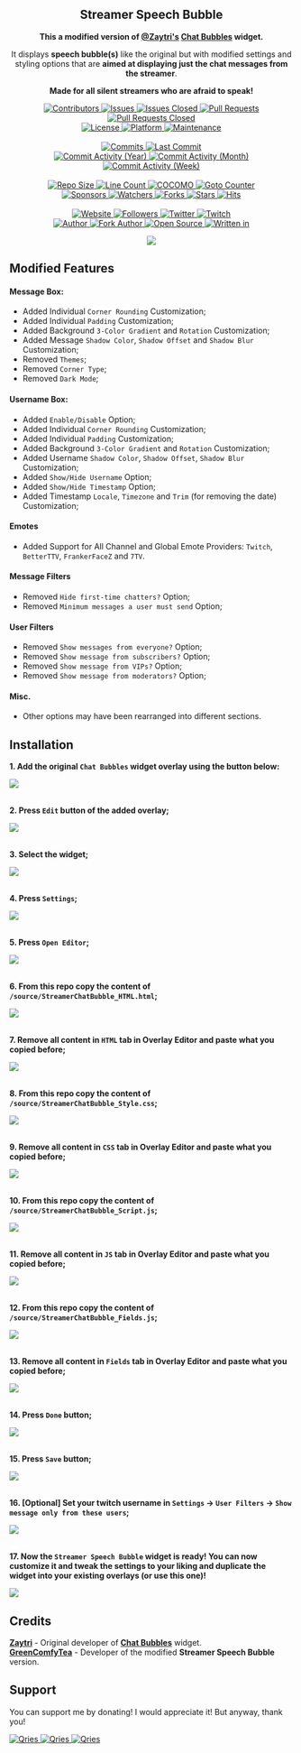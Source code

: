

<p align="center">
	<h2 align="center">
		<b>Streamer Speech Bubble</b>
	</h2>
	<p align="center">
		<b>This a modified version of <a href="https://zaytri.com/">@Zaytri's</a> <a href="https://github.com/Zaytri/stream-elements-widgets">Chat Bubbles</a> widget.</b>
	</p>
	<p align="center">
		It displays <b>speech bubble(s)</b> like the original but with modified settings and styling options that are <b>aimed at displaying just the chat messages from the streamer</b>.
	</p>
	<p align="center">
		<b>Made for all silent streamers who are afraid to speak!</b>
	</p>
</p>

<p align="center">
	<a href="https://github.com/GreenComfyTea/Streamer-Speech-Bubble/graphs/contributors">
		<img alt="Contributors" src="https://custom-icon-badges.demolab.com/github/contributors/greencomfytea/Streamer-Speech-Bubble?logo=person-add" />
	</a>
	<a href="https://github.com/GreenComfyTea/Streamer-Speech-Bubble/issues">
		<img alt="Issues" src="https://custom-icon-badges.demolab.com/github/issues/greencomfytea/Streamer-Speech-Bubble?logo=issue-opened" />
	</a>
	<a href="https://github.com/GreenComfyTea/Streamer-Speech-Bubble/issues">
		<img alt="Issues Closed" src="https://custom-icon-badges.demolab.com/github/issues-closed/greencomfytea/Streamer-Speech-Bubble?logo=issue-closed" />
	</a>
	<a href="https://github.com/GreenComfyTea/Streamer-Speech-Bubble/pulls">
		<img alt="Pull Requests" src="https://custom-icon-badges.demolab.com/github/issues-pr/greencomfytea/Streamer-Speech-Bubble?logo=git-pull-request" />
	</a>
	<a href="https://github.com/GreenComfyTea/Streamer-Speech-Bubble/pulls">
		<img alt="Pull Requests Closed" src="https://custom-icon-badges.demolab.com/github/issues-pr-closed/greencomfytea/Streamer-Speech-Bubble?logo=git-pull-request-closed" />
	</a>
	<br>
	<a href="">
		<img alt="License" src="https://custom-icon-badges.demolab.com/github/license/greencomfytea/Streamer-Speech-Bubble?logo=law" />
	</a>
	<a href="https://streamelements.com">
		<img alt="Platform" src="https://custom-icon-badges.demolab.com/badge/platform-StreamElements-blue?logo=device-desktop" />
	</a>
	<a href="">
		<img alt="Maintenance" src="https://custom-icon-badges.demolab.com/maintenance/yes/2023?logo=tools" />
	</a>
	<br>
	<br>
	<a href="https://github.com/GreenComfyTea/Streamer-Speech-Bubble/commits/main">
		<img alt="Commits" src="https://custom-icon-badges.demolab.com/github/commit-activity/t/greencomfytea/Streamer-Speech-Bubble?logo=git-commit" />
	</a>
	<a href="https://github.com/GreenComfyTea/Streamer-Speech-Bubble/commits/main">
		<img alt="Last Commit" src="https://custom-icon-badges.demolab.com/github/last-commit/greencomfytea/Streamer-Speech-Bubble?logo=git-commit" />
	</a>
	<br>
	<a href="https://github.com/GreenComfyTea/Streamer-Speech-Bubble/graphs/commit-activity">
		<img alt="Commit Activity (Year)" src="https://custom-icon-badges.demolab.com/github/commit-activity/y/greencomfytea/Streamer-Speech-Bubble?logo=pulse" />
	</a>
	<a href="https://github.com/GreenComfyTea/Streamer-Speech-Bubble/graphs/commit-activity">
		<img alt="Commit Activity (Month)" src="https://custom-icon-badges.demolab.com/github/commit-activity/m/greencomfytea/Streamer-Speech-Bubble?logo=pulse" />
	</a>
	<a href="https://github.com/GreenComfyTea/Streamer-Speech-Bubble/graphs/commit-activity">
		<img alt="Commit Activity (Week)" src="https://custom-icon-badges.demolab.com/github/commit-activity/w/greencomfytea/Streamer-Speech-Bubble?logo=pulse" />
	</a>
	<br>
	<br>
	<a href="">
		<img alt="Repo Size" src="https://custom-icon-badges.demolab.com/github/repo-size/greencomfytea/Streamer-Speech-Bubble?logo=database" />
	</a>
	<a href="">
		<img alt="Line Count" src="https://sloc.xyz/github/greencomfytea/Streamer-Speech-Bubble" />
	</a>
	<a href="">
		<img alt="COCOMO" src="https://sloc.xyz/github/greencomfytea/Streamer-Speech-Bubble/?category=cocomo" />
	</a>
	<a href="">
		<img alt="Goto Counter" src="https://custom-icon-badges.demolab.com/github/search/greencomfytea/Streamer-Speech-Bubble/goto?logo=git-compare" />
	</a>
	<br>
	<a href="https://github.com/sponsors/greencomfytea">
		<img alt="Sponsors" src="https://custom-icon-badges.demolab.com/github/sponsors/greencomfytea?logo=heart" />
	</a>
	<a href="https://github.com/GreenComfyTea/Streamer-Speech-Bubble/watchers">
		<img alt="Watchers" src="https://custom-icon-badges.demolab.com/github/watchers/greencomfytea/Streamer-Speech-Bubble?logo=eye" />
	</a>
	<a href="https://github.com/GreenComfyTea/Streamer-Speech-Bubble/forks">
		<img alt="Forks" src="https://custom-icon-badges.demolab.com/github/forks/greencomfytea/Streamer-Speech-Bubble?logo=repo-forked" />
	</a>
	<a href="https://github.com/GreenComfyTea/Streamer-Speech-Bubble/stargazers">
		<img alt="Stars" src="https://custom-icon-badges.demolab.com/github/stars/greencomfytea/Streamer-Speech-Bubble?logo=star" />
	</a>
	<a href="https://github.com/GreenComfyTea/Streamer-Speech-Bubble/graphs/traffic">
		<img alt="Hits" src="https://custom-icon-badges.demolab.com/endpoint?url=https://hits.dwyl.com/greencomfytea/Streamer-Speech-Bubble.json?color=blue&logo=eye" />
	</a>
	<br>
	<br>
	<a href="https://streamelements.com">
		<img alt="Website" src="https://custom-icon-badges.demolab.com/website?down_color=red&down_message=down&up_color=brightgreen&up_message=up&logo=link&url=https://www.nexusmods.com/monsterhunterrise/mods/50" />
	</a>
	<a href="https://github.com/greencomfytea?tab=followers">
		<img alt="Followers" src="https://custom-icon-badges.demolab.com/github/followers/greencomfytea?logo=people" />
	</a>
	<a href="https://twitter.com/greencomfytea">
		<img alt="Twitter" src="https://img.shields.io/twitter/follow/greencomfytea?logo=twitter" />
	</a>
	<a href="https://www.twitch.tv/greencomfytea">
		<img alt="Twitch" src="https://img.shields.io/twitch/status/greencomfytea?logo=twitch" />
	</a>
	<br>
	<a href="https://github.com/Zaytri">
		<img alt="Author" src="https://custom-icon-badges.demolab.com/badge/author-Zaytri-047857?logo=person" />
	</a>
	<a href="https://github.com/GreenComfyTea">
		<img alt="Fork Author" src="https://custom-icon-badges.demolab.com/badge/fork%20author-GreenComfyTea-green?logo=person" />
	</a>
	<a href="https://github.com/topics/open-source">
		<img alt="Open Source" src="https://img.shields.io/badge/open%20source-%3F-yellow?logo=openvpn" />
	</a>
	<a href="https://www.javascript.com">
		<img alt="Written in" src="https://custom-icon-badges.demolab.com/badge/written in-html | css | js-f1e05a?logo=terminal" />
	</a>
</p>

<p align="center">
    <img src="/assets/preview.png" />
</p>

## Modified Features

#### Message Box:
 - Added Individual `Corner Rounding` Customization;
 - Added Individual `Padding` Customization;
 - Added Background `3-Color Gradient` and `Rotation` Customization;
 - Added Message `Shadow Color`, `Shadow Offset` and `Shadow Blur` Customization;
 - Removed `Themes`;
 - Removed `Corner Type`;
 - Removed `Dark Mode`;

#### Username Box:
 - Added `Enable/Disable` Option;
 - Added Individual `Corner Rounding` Customization;
 - Added Individual `Padding` Customization;
 - Added Background `3-Color Gradient` and `Rotation` Customization;
 - Added Username `Shadow Color`, `Shadow Offset`,  `Shadow Blur` Customization;
 - Added `Show/Hide Username` Option;
 - Added `Show/Hide Timestamp` Option;
 - Added Timestamp `Locale`, `Timezone` and `Trim` (for removing the date) Customization;
 
#### Emotes
 - Added Support for All Channel and Global Emote Providers: `Twitch`, `BetterTTV`, `FrankerFaceZ` and `7TV`.

#### Message Filters
 - Removed `Hide first-time chatters?` Option;
 - Removed `Minimum messages a user must send` Option;

#### User Filters
 - Removed `Show messages from everyone?` Option;
 - Removed `Show message from subscribers?` Option;
 - Removed `Show message from VIPs?` Option;
 - Removed `Show message from moderators?` Option;

#### Misc.
 - Other options may have been rearranged into different sections.

## Installation

**1. Add the original `Chat Bubbles` widget overlay using the button below:**

<a href="https://streamelements.com/dashboard/overlays/share/60d90ef30fcb3e75ea529f37">
  <img src="/assets/installation-01.png" />
</a>
<br>
<br>

**2. Press `Edit` button of the added overlay;**

<a href="https://streamelements.com/dashboard/overlays/share/60d90ef30fcb3e75ea529f37">
  <img src="/assets/installation-02.png" />
</a>
<br>
<br>

**3. Select the widget;**

<a href="https://streamelements.com/dashboard/overlays/share/60d90ef30fcb3e75ea529f37">
  <img src="/assets/installation-03.png" />
</a>
<br>
<br>

**4. Press `Settings`;**

<a href="https://streamelements.com/dashboard/overlays/share/60d90ef30fcb3e75ea529f37">
  <img src="/assets/installation-04.png" />
</a>
<br>
<br>

**5. Press `Open Editor`;**

<a href="https://streamelements.com/dashboard/overlays/share/60d90ef30fcb3e75ea529f37">
  <img src="/assets/installation-05.png" />
</a>
<br>
<br>

**6. From this repo copy the content of `/source/StreamerChatBubble_HTML.html`;**

<a href="https://streamelements.com/dashboard/overlays/share/60d90ef30fcb3e75ea529f37">
  <img src="/assets/installation-06.png" />
</a>
<br>
<br>

**7. Remove all content in `HTML` tab in Overlay Editor and paste what you copied before;**

<a href="https://streamelements.com/dashboard/overlays/share/60d90ef30fcb3e75ea529f37">
  <img src="/assets/installation-07.png" />
</a>
<br>
<br>

**8. From this repo copy the content of `/source/StreamerChatBubble_Style.css`;**

<a href="https://streamelements.com/dashboard/overlays/share/60d90ef30fcb3e75ea529f37">
  <img src="/assets/installation-08.png" />
</a>
<br>
<br>

**9. Remove all content in `CSS` tab in Overlay Editor and paste what you copied before;**

<a href="https://streamelements.com/dashboard/overlays/share/60d90ef30fcb3e75ea529f37">
  <img src="/assets/installation-09.png" />
</a>
<br>
<br>

**10. From this repo copy the content of `/source/StreamerChatBubble_Script.js`;**

<a href="https://streamelements.com/dashboard/overlays/share/60d90ef30fcb3e75ea529f37">
  <img src="/assets/installation-10.png" />
</a>
<br>
<br>

**11. Remove all content in `JS` tab in Overlay Editor and paste what you copied before;**

<a href="https://streamelements.com/dashboard/overlays/share/60d90ef30fcb3e75ea529f37">
  <img src="/assets/installation-11.png" />
</a>
<br>
<br>

**12. From this repo copy the content of `/source/StreamerChatBubble_Fields.js`;**

<a href="https://streamelements.com/dashboard/overlays/share/60d90ef30fcb3e75ea529f37">
  <img src="/assets/installation-12.png" />
</a>
<br>
<br>

**13. Remove all content in `Fields` tab in Overlay Editor and paste what you copied before;**

<a href="https://streamelements.com/dashboard/overlays/share/60d90ef30fcb3e75ea529f37">
  <img src="/assets/installation-13.png" />
</a>
<br>
<br>

**14. Press `Done` button;**

<a href="https://streamelements.com/dashboard/overlays/share/60d90ef30fcb3e75ea529f37">
  <img src="/assets/installation-14.png" />
</a>
<br>
<br>

**15. Press `Save` button;**

<a href="https://streamelements.com/dashboard/overlays/share/60d90ef30fcb3e75ea529f37">
  <img src="/assets/installation-15.png" />
</a>
<br>
<br>

**16. [Optional] Set your twitch username in `Settings` -> `User Filters` -> `Show message only from these users`;**

<a href="https://streamelements.com/dashboard/overlays/share/60d90ef30fcb3e75ea529f37">
  <img src="/assets/installation-16.png" />
</a>
<br>
<br>

**17. Now the `Streamer Speech Bubble` widget is ready! You can now customize it and tweak the settings to your liking and duplicate the widget into your existing overlays (or use this one)!**

<a href="https://streamelements.com/dashboard/overlays/share/60d90ef30fcb3e75ea529f37">
  <img src="/assets/installation-17.png" />
</a>

## Credits
**[Zaytri](https://github.com/Zaytri)** - Original developer of  **[Chat Bubbles](https://github.com/Zaytri/stream-elements-widgets)** widget.  
**[GreenComfyTea](https://github.com/GreenComfyTea)** - Developer of the modified **Streamer Speech Bubble** version.

## Support

You can support me by donating! I would appreciate it! But anyway, thank you!

<a href="https://streamelements.com/greencomfytea/tip">
  <img alt="Qries" src="https://panels.twitch.tv/panel-48897356-image-c6155d48-b689-4240-875c-f3141355cb56">
</a>
<a href="https://ko-fi.com/greencomfytea">
  <img alt="Qries" src="https://panels.twitch.tv/panel-48897356-image-c2fcf835-87e4-408e-81e8-790789c7acbc">
</a>

<a href="https://ko-fi.com/zaytri">
  <img alt="Qries" src="assets/zaytri-ko-fi.png">
</a>
